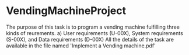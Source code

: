 # VendingMachineProject
The purpose of this task is to program a vending machine fulfilling three kinds of reurements. a) User requirements (U-00X), System requirements
(S-00X), and Data requirements (D-00X)
All the details of the task are available in the file named 'Implement a Vending machine.pdf'
